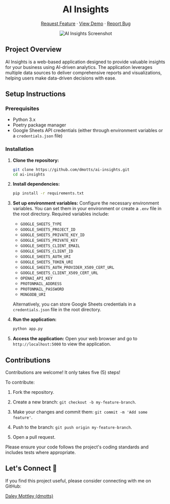<h1 align="center">
AI Insights</span>
</h1>

<div align="center">
<p align="center">
<a href="https://github.com/dmotts/ai-insights/issues/new/choose">Request Feature</a>
     ·
    <a href="https://ai-insights-production.up.railway.app/" target="blank">View Demo</a>
    ·
    <a href="https://github.com/dmotts/ai-insights/issues/new/choose">Report Bug</a>
    
</p>

   <img src="https://res.cloudinary.com/dzpafdvkm/image/upload/v1727899164/Portfolio/ai-insights-screenshot.png" alt="AI Insights Screenshot" />
</div>

## Project Overview
AI Insights is a web-based application designed to provide valuable insights for your business using AI-driven analytics. The application leverages multiple data sources to deliver comprehensive reports and visualizations, helping users make data-driven decisions with ease.

## Setup Instructions

### Prerequisites
- Python 3.x
- Poetry package manager
- Google Sheets API credentials (either through environment variables or a `credentials.json` file)

### Installation

1. **Clone the repository:**
   ```bash
   git clone https://github.com/dmotts/ai-insights.git
   cd ai-insights
   ```

2. **Install dependencies:**
   ```bash
   pip install -r requirements.txt
   ```

3. **Set up environment variables:**
   Configure the necessary environment variables. You can set them in your environment or create a `.env` file in the root directory. Required variables include:

   - `GOOGLE_SHEETS_TYPE`
   - `GOOGLE_SHEETS_PROJECT_ID`
   - `GOOGLE_SHEETS_PRIVATE_KEY_ID`
   - `GOOGLE_SHEETS_PRIVATE_KEY`
   - `GOOGLE_SHEETS_CLIENT_EMAIL`
   - `GOOGLE_SHEETS_CLIENT_ID`
   - `GOOGLE_SHEETS_AUTH_URI`
   - `GOOGLE_SHEETS_TOKEN_URI`
   - `GOOGLE_SHEETS_AUTH_PROVIDER_X509_CERT_URL`
   - `GOOGLE_SHEETS_CLIENT_X509_CERT_URL`
   - `OPENAI_API_KEY`
   - `PROTONMAIL_ADDRESS`
   - `PROTONMAIL_PASSWORD`
   - `MONGODB_URI`

   Alternatively, you can store Google Sheets credentials in a `credentials.json` file in the root directory.

4. **Run the application:**
   ```bash
   python app.py
   ```

5. **Access the application:**
   Open your web browser and go to `http://localhost:5000` to view the application.

## Contributions

Contributions are welcome! It only takes five (5) steps!

To contribute:

1) Fork the repository.

2) Create a new branch: `git checkout -b my-feature-branch`.

3) Make your changes and commit them: `git commit -m 'Add some feature'`.

4) Push to the branch: `git push origin my-feature-branch`.

5) Open a pull request.

Please ensure your code follows the project's coding standards and includes tests where appropriate.

## Let's Connect 🤝

If you find this project useful, please consider connecting with me on GitHub:

[Daley Mottley (dmotts)](https://github.com/dmotts)
